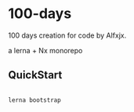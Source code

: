 # 100-days

100 days creation for code by Alfxjx.

a lerna + Nx monorepo

## QuickStart

```shell

lerna bootstrap

```
